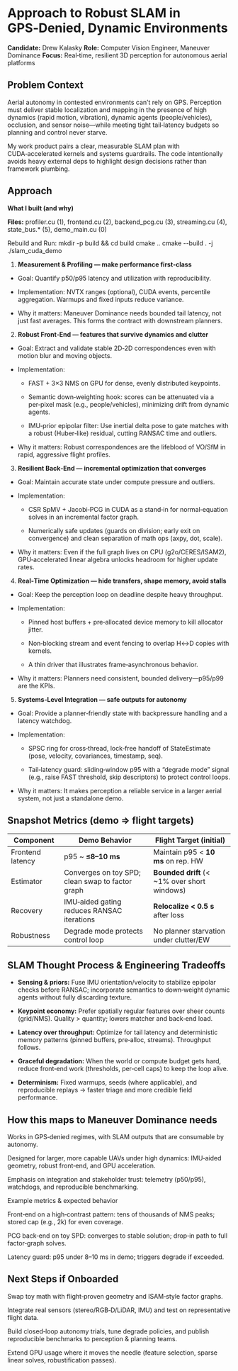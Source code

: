 # Approach to Robust SLAM in GPS‑Denied, Dynamic Environments

**Candidate:** Drew Kalasky
**Role:** Computer Vision Engineer, Maneuver Dominance
**Focus:** Real‑time, resilient 3D perception for autonomous aerial platforms

## Problem Context

Aerial autonomy in contested environments can’t rely on GPS. Perception must deliver stable localization and mapping in the presence of high dynamics (rapid motion, vibration), dynamic agents (people/vehicles), occlusion, and sensor noise—while meeting tight tail‑latency budgets so planning and control never starve.

My work product pairs a clear, measurable SLAM plan with CUDA‑accelerated kernels and systems guardrails. The code intentionally avoids heavy external deps to highlight design decisions rather than framework plumbing.


## Approach

**What I built (and why)**

**Files:**  profiler.cu (1), frontend.cu (2), backend_pcg.cu (3), streaming.cu (4), state_bus.* (5), demo_main.cu (0)

Rebuild and Run: 
  mkdir -p build && cd build
  cmake ..
  cmake --build . -j
  ./slam_cuda_demo

1) **Measurement & Profiling — make performance first‑class**

- Goal: Quantify p50/p95 latency and utilization with reproducibility.

- Implementation: NVTX ranges (optional), CUDA events, percentile aggregation. Warmups and fixed inputs reduce variance.

- Why it matters: Maneuver Dominance needs bounded tail latency, not just fast averages. This forms the contract with downstream planners.

2) **Robust Front‑End — features that survive dynamics and clutter**

- Goal: Extract and validate stable 2D‑2D correspondences even with motion blur and moving objects.

- Implementation:

  - FAST + 3×3 NMS on GPU for dense, evenly distributed keypoints.

  - Semantic down‑weighting hook: scores can be attenuated via a per‑pixel mask (e.g., people/vehicles), minimizing drift from dynamic agents.

  - IMU‑prior epipolar filter: Use inertial delta pose to gate matches with a robust (Huber‑like) residual, cutting RANSAC time and outliers.

- Why it matters: Robust correspondences are the lifeblood of VO/SfM in rapid, aggressive flight profiles.

3) **Resilient Back‑End — incremental optimization that converges**

- Goal: Maintain accurate state under compute pressure and outliers.

- Implementation:

  - CSR SpMV + Jacobi‑PCG in CUDA as a stand‑in for normal‑equation solves in an incremental factor graph.

  - Numerically safe updates (guards on division; early exit on convergence) and clean separation of math ops (axpy, dot, scale).

- Why it matters: Even if the full graph lives on CPU (g2o/CERES/ISAM2), GPU‑accelerated linear algebra unlocks headroom for higher update rates.

4) **Real‑Time Optimization — hide transfers, shape memory, avoid stalls**

- Goal: Keep the perception loop on deadline despite heavy throughput.

- Implementation:

  - Pinned host buffers + pre‑allocated device memory to kill allocator jitter.

  - Non‑blocking stream and event fencing to overlap H↔D copies with kernels.

  - A thin driver that illustrates frame‑asynchronous behavior.

- Why it matters: Planners need consistent, bounded delivery—p95/p99 are the KPIs.

5) **Systems‑Level Integration — safe outputs for autonomy**

- Goal: Provide a planner‑friendly state with backpressure handling and a latency watchdog.

- Implementation:

  - SPSC ring for cross‑thread, lock‑free handoff of StateEstimate (pose, velocity, covariances, timestamp, seq).

  - Tail‑latency guard: sliding‑window p95 with a “degrade mode” signal (e.g., raise FAST threshold, skip descriptors) to protect control loops.

- Why it matters: It makes perception a reliable service in a larger aerial system, not just a standalone demo.

## Snapshot Metrics (demo ⇒ flight targets)
| Component | Demo Behavior | Flight Target (initial) |
|---|---|---|
| Frontend latency | p95 ~ **≤8–10 ms** | Maintain p95 < **10 ms** on rep. HW |
| Estimator | Converges on toy SPD; clean swap to factor graph | **Bounded drift** (< ~1% over short windows) |
| Recovery | IMU‑aided gating reduces RANSAC iterations | **Relocalize < 0.5 s** after loss |
| Robustness | Degrade mode protects control loop | No planner starvation under clutter/EW |


## SLAM Thought Process & Engineering Tradeoffs

- **Sensing & priors:** Fuse IMU orientation/velocity to stabilize epipolar checks before RANSAC; incorporate semantics to down‑weight dynamic agents without fully discarding texture.

- **Keypoint economy:** Prefer spatially regular features over sheer counts (grid/NMS). Quality > quantity; lowers matcher and back‑end load.

- **Latency over throughput:** Optimize for tail latency and deterministic memory patterns (pinned buffers, pre‑alloc, streams). Throughput follows.

- **Graceful degradation:** When the world or compute budget gets hard, reduce front‑end work (thresholds, per‑cell caps) to keep the loop alive.

- **Determinism:** Fixed warmups, seeds (where applicable), and reproducible replays → faster triage and more credible field performance.


## How this maps to Maneuver Dominance needs

Works in GPS‑denied regimes, with SLAM outputs that are consumable by autonomy.

Designed for larger, more capable UAVs under high dynamics: IMU‑aided geometry, robust front‑end, and GPU acceleration.

Emphasis on integration and stakeholder trust: telemetry (p50/p95), watchdogs, and reproducible benchmarking.

Example metrics & expected behavior

Front‑end on a high‑contrast pattern: tens of thousands of NMS peaks; stored cap (e.g., 2k) for even coverage.

PCG back‑end on toy SPD: converges to stable solution; drop‑in path to full factor‑graph solves.

Latency guard: p95 under 8–10 ms in demo; triggers degrade if exceeded.



## Next Steps if Onboarded

Swap toy math with flight‑proven geometry and ISAM‑style factor graphs.

Integrate real sensors (stereo/RGB‑D/LiDAR, IMU) and test on representative flight data.

Build closed‑loop autonomy trials, tune degrade policies, and publish reproducible benchmarks to perception & planning teams.

Extend GPU usage where it moves the needle (feature selection, sparse linear solves, robustification passes).


